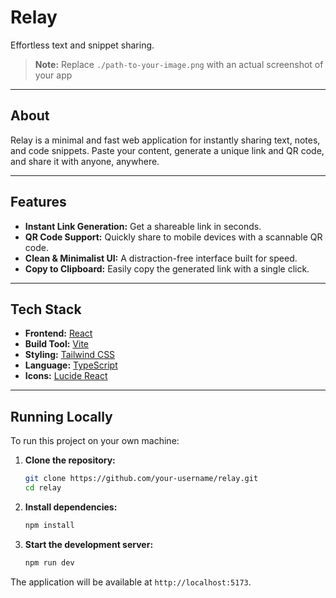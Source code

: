 # Relay

Effortless text and snippet sharing.

> **Note:** Replace `./path-to-your-image.png` with an actual screenshot of your app

---

## About

Relay is a minimal and fast web application for instantly sharing text, notes, and code snippets. Paste your content, generate a unique link and QR code, and share it with anyone, anywhere.

---

## Features

- **Instant Link Generation:** Get a shareable link in seconds.  
- **QR Code Support:** Quickly share to mobile devices with a scannable QR code.  
- **Clean & Minimalist UI:** A distraction-free interface built for speed.  
- **Copy to Clipboard:** Easily copy the generated link with a single click.

---

## Tech Stack

- **Frontend:** [React](https://react.dev/)  
- **Build Tool:** [Vite](https://vitejs.dev/)  
- **Styling:** [Tailwind CSS](https://tailwindcss.com/)  
- **Language:** [TypeScript](https://www.typescriptlang.org/)  
- **Icons:** [Lucide React](https://lucide.dev/)

---

## Running Locally

To run this project on your own machine:

1. **Clone the repository:**

    ```bash
    git clone https://github.com/your-username/relay.git
    cd relay
    ```

2. **Install dependencies:**

    ```bash
    npm install
    ```

3. **Start the development server:**

    ```bash
    npm run dev
    ```

The application will be available at `http://localhost:5173`.
